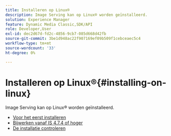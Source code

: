 ```yaml
---
title: Installeren op Linux®
description: Image Serving kan op Linux® worden geïnstalleerd.
solution: Experience Manager
feature: Dynamic Media Classic,SDK/API
role: Developer,User
exl-id: dec2d67d-fd2c-4856-9cb7-085d668d42fb
source-git-commit: 3be1d948ac22f907169ef09b509f1cebceaec5c4
workflow-type: tm+mt
source-wordcount: '33'
ht-degree: 0%

---
```


# Installeren op Linux®{#installing-on-linux}

Image Serving kan op Linux® worden geïnstalleerd.

* [Voor het eerst installeren](t-first-install-lin.md)
* [Bijwerken vanaf IS 4.7.4 of hoger](t-update-lin.md)
* [De installatie controleren](t-verify-install-lin.md)
